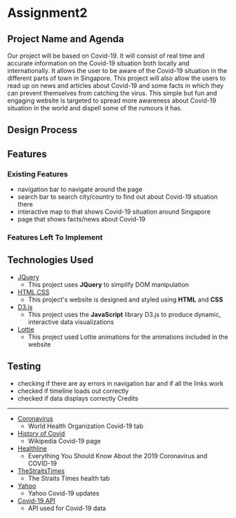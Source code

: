 # Assignment2

Project Name and Agenda
----------------------- 
Our project will be based on Covid-19. It will consist of real time and accurate information on the Covid-19 situation both locally and internationally. It allows the user to be aware of the Covid-19 situation in the different parts of town in Singapore. This project will also allow the users to read up on news and articles about Covid-19 and some facts in which they can prevent themselves from catching the virus. This simple but fun and engaging website is targeted to spread more awareness about Covid-19 situation in the world and dispell some of the rumours it has.

Design Process
--------------

Features
--------
### Existing Features
-   navigation bar to navigate around the page
-   search bar to search city/country to find out about Covid-19 situation there
-   interactive map to that shows Covid-19 situation around Singapore
-   page that shows facts/news about Covid-19

### Features Left To Implement

Technologies Used
-----------------
-   [JQuery](https://jquery.com)
    -   This project uses **JQuery** to simplify DOM manipulation
-   [HTML,CSS](https://html.com)
    -   This project's website is designed and styled using **HTML** and **CSS**
-   [D3.js](https://d3js.org/)
    -   This project uses the **JavaScript** library D3.js to produce dynamic, interactive data visualizations 
-   [Lottie](https://lottiefiles.com)
    -    This project used Lottie animations for the animations included in the website

Testing
-------
-   checking if there are ay errors in navigation bar and if all the links work
-   checked if timeline loads out correctly
-   checked if data displays correctly
Credits
-------
-  [Coronavirus](https://www.who.int/health-topics/coronavirus#tab=tab_1)
    -   World Health Organization Covid-19 tab
-  [History of Covid](https://en.wikipedia.org/wiki/COVID-19#History)
    -   Wikipedia Covid-19 page
-  [Healthline](https://www.healthline.com/health/coronavirus-covid-19#)
    -   Everything You Should Know About the 2019 Coronavirus and COVID-19
-  [TheStraitsTimes](https://www.straitstimes.com/singapore/health)
    -   The Straits Times health tab
-  [Yahoo](https://sg.news.yahoo.com/health/)
    -   Yahoo Covid-19 updates
-  [Covid-19 API](https://corona.lmao.ninja)
    -   API used for Covid-19 data
